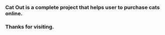 ### Cat Out is a complete project that helps user to purchase cats online.

### Thanks for visiting.
